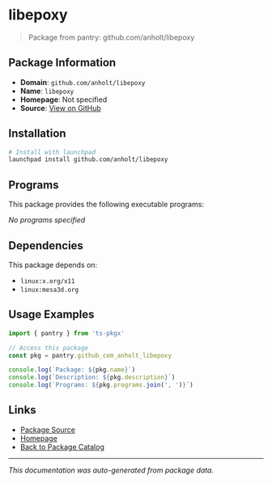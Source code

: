 # libepoxy

> Package from pantry: github.com/anholt/libepoxy

## Package Information

- **Domain**: `github.com/anholt/libepoxy`
- **Name**: `libepoxy`
- **Homepage**: Not specified
- **Source**: [View on GitHub](https://github.com/pkgxdev/pantry/tree/main/projects/github.com/anholt/libepoxy/package.yml)

## Installation

```bash
# Install with launchpad
launchpad install github.com/anholt/libepoxy
```

## Programs

This package provides the following executable programs:

*No programs specified*

## Dependencies

This package depends on:

- `linux:x.org/x11`
- `linux:mesa3d.org`

## Usage Examples

```typescript
import { pantry } from 'ts-pkgx'

// Access this package
const pkg = pantry.github_com_anholt_libepoxy

console.log(`Package: ${pkg.name}`)
console.log(`Description: ${pkg.description}`)
console.log(`Programs: ${pkg.programs.join(', ')}`)
```

## Links

- [Package Source](https://github.com/pkgxdev/pantry/tree/main/projects/github.com/anholt/libepoxy/package.yml)
- [Homepage](#)
- [Back to Package Catalog](../package-catalog.md)

---

*This documentation was auto-generated from package data.*

